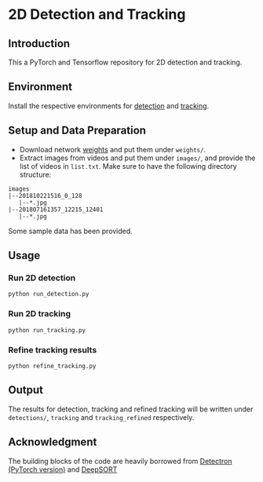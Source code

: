 # 2D Detection and Tracking
## Introduction
This a PyTorch and Tensorflow repository for 2D detection and tracking.
## Environment
Install the respective environments for [detection](https://github.com/roytseng-tw/Detectron.pytorch) and [tracking](https://github.com/nwojke/deep_sort).
## Setup and Data Preparation
- Download network [weights](https://drive.google.com/drive/folders/1i7ZAcCthN12l9Fk64kChkboq0BKKn9Rz?usp=sharing) and put them under `weights/`. 
- Extract images from videos and put them under ``images/``, and provide the list of videos in `list.txt`. Make sure to have the following directory structure:

```
images
|--201810221516_0_128
   |--*.jpg
|--201807161357_12215_12401
   |--*.jpg
```   
Some sample data has been provided.
## Usage
### Run 2D detection
```
python run_detection.py
```
### Run 2D tracking
```
python run_tracking.py
```
### Refine tracking results
```
python refine_tracking.py
```
## Output
The results for detection, tracking and refined tracking will be written under ``detections/``, ``tracking`` and ``tracking_refined`` respectively.
## Acknowledgment
The building blocks of the code are heavily borrowed from [Detectron (PyTorch version)](https://github.com/roytseng-tw/Detectron.pytorch) and [DeepSORT](https://github.com/nwojke/deep_sort)
